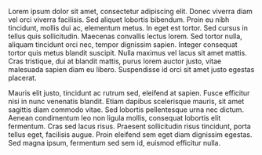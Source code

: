 Lorem ipsum dolor sit amet, consectetur adipiscing elit. Donec viverra diam vel orci viverra facilisis. Sed aliquet lobortis bibendum. Proin eu nibh tincidunt, mollis dui ac, elementum metus. In eget est tortor. Sed cursus in tellus quis sollicitudin. Maecenas convallis lectus lorem. Sed tortor nulla, aliquam tincidunt orci nec, tempor dignissim sapien. Integer consequat tortor quis metus blandit suscipit. Nulla maximus vel lacus sit amet mattis. Cras tristique, dui at blandit mattis, purus lorem auctor justo, vitae malesuada sapien diam eu libero. Suspendisse id orci sit amet justo egestas placerat.

Mauris elit justo, tincidunt ac rutrum sed, eleifend at sapien. Fusce efficitur nisi in nunc venenatis blandit. Etiam dapibus scelerisque mauris, sit amet sagittis diam commodo vitae. Sed lobortis pellentesque urna nec dictum. Aenean condimentum leo non ligula mollis, consequat lobortis elit fermentum. Cras sed lacus risus. Praesent sollicitudin risus tincidunt, porta tellus eget, facilisis augue. Proin eleifend sem eget diam dignissim egestas. Sed magna ipsum, fermentum sed sem id, euismod efficitur nulla.